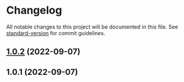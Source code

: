 # Changelog

All notable changes to this project will be documented in this file. See [standard-version](https://github.com/conventional-changelog/standard-version) for commit guidelines.

## [1.0.2](https://github.com/Alexvil1131di/kata-temp-gem-vid/compare/v1.0.1...v1.0.2) (2022-09-07)



## 1.0.1 (2022-09-07)
